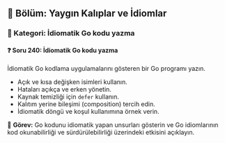 ## 📘 Bölüm: Yaygın Kalıplar ve İdiomlar  
### 🔹 Kategori: İdiomatik Go kodu yazma  
#### ❓ Soru 240: İdiomatik Go kodu yazma

İdiomatik Go kodlama uygulamalarını gösteren bir Go programı yazın.

- Açık ve kısa değişken isimleri kullanın.
- Hataları açıkça ve erken yönetin.
- Kaynak temizliği için `defer` kullanın.
- Kalıtım yerine bileşimi (composition) tercih edin.
- İdiomatik döngü ve koşul kullanımına örnek verin.

🔧 **Görev:** Go kodunu idiomatik yapan unsurları gösterin ve Go idiomlarının kod okunabilirliği ve sürdürülebilirliği üzerindeki etkisini açıklayın.
